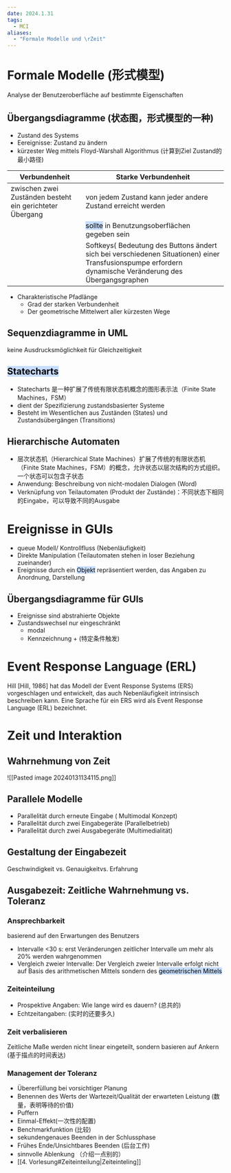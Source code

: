 ```yaml
---
date: 2024.1.31
tags:
  - MCI
aliases:
  - "Formale Modelle und \rZeit"
---
```

# Formale Modelle (形式模型)
Analyse der Benutzeroberfläche auf bestimmte Eigenschaften
## Übergangsdiagramme (状态图，形式模型的一种)
- Zustand des Systems
- Eereignisse: Zustand zu ändern
- kürzester Weg mittels Floyd-Warshall Algorithmus (计算到Ziel Zustand的最小路径)

| Verbundenheit                                            | Starke Verbundenheit                                                                     |
| -------------------------------------------------------- | ---------------------------------------------------------------------------------------- |
| zwischen zwei Zuständen besteht ein gerichteter Übergang | von jedem Zustand kann jeder andere Zustand erreicht werden                              |
|                                                          | <mark style="background: #ADCCFFA6;">sollte</mark> in Benutzungsoberflächen gegeben sein |
|                                                          | Softkeys( Bedeutung des Buttons ändert sich bei verschiedenen Situationen) einer Transfusionspumpe erfordern dynamische Veränderung des Übergangsgraphen                                                                                         |

- Charakteristische Pfadlänge
	- Grad der starken Verbundenheit
	- Der geometrische Mittelwert aller kürzesten Wege
## Sequenzdiagramme in UML
keine Ausdrucksmöglichkeit für Gleichzeitigkeit

## <mark style="background: #ADCCFFA6;">Statecharts</mark>
- Statecharts 是一种扩展了传统有限状态机概念的图形表示法（Finite State Machines，FSM）
- dient der Spezifizierung zustandsbasierter Systeme
- Besteht im Wesentlichen aus Zuständen (States) und Zustandsübergängen (Transitions)

## Hierarchische Automaten
- 层次状态机（Hierarchical State Machines）扩展了传统的有限状态机（Finite State Machines，FSM）的概念，允许状态以层次结构的方式组织。一个状态可以包含子状态
- Anwendung: Beschreibung von nicht-modalen Dialogen (Word)
- Verknüpfung von Teilautomaten (Produkt der Zustände)：不同状态下相同的Eingabe，可以导致不同的Ausgabe
# Ereignisse in GUIs

- queue Modell/ Kontrollfluss (Nebenläufigkeit)
- Direkte Manipulation (Teilautomaten stehen in loser Beziehung zueinander)
- Ereignisse durch ein <mark style="background: #ADCCFFA6;">Objekt</mark> repräsentiert werden, das Angaben zu Anordnung, Darstellung
## Übergangsdiagramme für GUIs
- Ereignisse sind abstrahierte Objekte
- Zustandswechsel nur eingeschränkt
	- modal
	- Kennzeichnung + (特定条件触发)
# Event Response Language (ERL)
Hill [Hill, 1986] hat das Modell der Event Response Systems (ERS) vorgeschlagen und entwickelt, das auch Nebenläufigkeit intrinsisch beschreiben kann. Eine Sprache für ein ERS wird als Event Response Language (ERL) bezeichnet.
# Zeit und Interaktion

## Wahrnehmung von Zeit
![[Pasted image 20240131134115.png]]

## Parallele Modelle

- Parallelität durch erneute Eingabe ( Multimodal Konzept)
- Parallelität durch zwei Eingabegeräte (Parallelbetrieb)
- Parallelität durch zwei Ausgabegeräte (Multimedialität)

 

## Gestaltung der Eingabezeit
Geschwindigkeit vs. Genauigkeitvs. Erfahrung

## Ausgabezeit: Zeitliche Wahrnehmung vs. Toleranz

### Ansprechbarkeit
basierend auf den Erwartungen des Benutzers
- Intervalle <30 s: erst Veränderungen zeitlicher Intervalle um mehr als 20% werden wahrgenommen
- Vergleich zweier Intervalle: Der Vergleich zweier Intervalle erfolgt nicht auf Basis des arithmetischen Mittels sondern des <mark style="background: #ADCCFFA6;">geometrischen Mittels</mark>
### Zeiteinteilung
- Prospektive Angaben: Wie lange wird es dauern? (总共的)
- Echtzeitangaben: (实时的还要多久)

### Zeit verbalisieren
Zeitliche Maße werden nicht linear eingeteilt, sondern basieren auf Ankern (基于描点的时间表达)

### Management der Toleranz

- Übererfüllung bei vorsichtiger Planung
- Benennen des Werts der Wartezeit/Qualität der erwarteten Leistung (数量，表明等待的价值)
- Puffern
- Einmal-Effekt(一次性的配置)
- Benchmarkfunktion (比较)
- sekundengenaues Beenden in der Schlussphase
- Frühes Ende/Unsichtbares Beenden (后台工作)
- sinnvolle Ablenkung （介绍一点别的）
- [[4. Vorlesung#Zeiteinteilung|Zeiteinteling]]